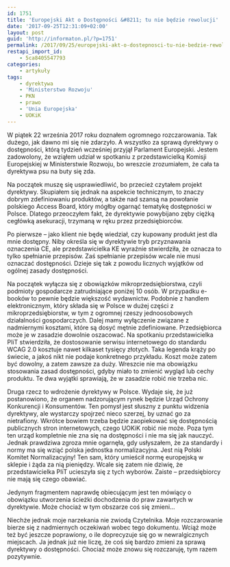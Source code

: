 ```yaml
---
id: 1751
title: 'Europejski Akt o Dostępności &#8211; tu nie będzie rewolucji'
date: '2017-09-25T12:31:09+02:00'
layout: post
guid: 'http://informaton.pl/?p=1751'
permalink: /2017/09/25/europejski-akt-o-dostepnosci-tu-nie-bedzie-rewolucji/
restapi_import_id:
    - 5ca8405547793
categories:
    - artykuły
tags:
    - dyrektywa
    - 'Ministerstwo Rozwoju'
    - PKN
    - prawo
    - 'Unia Europejska'
    - UOKiK
---
```


W piątek 22 września 2017 roku doznałem ogromnego rozczarowania. Tak dużego, jak dawno mi się nie zdarzyło. A wszystko za sprawą dyrektywy o dostępności, którą tydzień wcześniej przyjął Parlament Europejski. Jestem zadowolony, że wziąłem udział w spotkaniu z przedstawicielką Komisji Europejskiej w Ministerstwie Rozwoju, bo wreszcie zrozumiałem, że cała ta dyrektywa psu na buty się zda.

Na początek muszę się usprawiedliwić, bo przecież czytałem projekt dyrektywy. Skupiałem się jednak na aspekcie technicznym, to znaczy dobrym zdefiniowaniu produktów, a także nad szansą na powołanie polskiego Access Board, który mógłby ogarnąć tematykę dostępności w Polsce. Dlatego przeoczyłem fakt, że dyrektywie powybijano zęby ciężką cegłówką asekuracji, trzymaną w ręku przez przedsiębiorców.

Po pierwsze – jako klient nie będę wiedział, czy kupowany produkt jest dla mnie dostępny. Niby określa się w dyrektywie tryb przyznawania oznaczenia CE, ale przedstawicielka KE wyraźnie stwierdziła, że oznacza to tylko spełnianie przepisów. Zaś spełnianie przepisów wcale nie musi oznaczać dostępności. Dzieje się tak z powodu licznych wyjątków od ogólnej zasady dostępności.

Na początek wyłącza się z obowiązków mikroprzedsiębiorstwa, czyli podmioty gospodarcze zatrudniające poniżej 10 osób. W przypadku e-booków to pewnie będzie większość wydawnictw. Podobnie z handlem elektronicznym, który składa się w Polsce w dużej części z mikroprzedsiębiorstw, w tym z ogromnej rzeszy jednoosobowych działalności gospodarczych. Dalej mamy wyłączenie związane z nadmiernymi kosztami, które są dosyć mętnie zdefiniowane. Przedsiębiorca może je w zasadzie dowolnie oszacować. Na spotkaniu przedstawicielka PIiT stwierdziła, że dostosowanie serwisu internetowego do standardu WCAG 2.0 kosztuje nawet kilkaset tysięcy złotych. Taka legenda krąży po świecie, a jakoś nikt nie podaje konkretnego przykładu. Koszt może zatem być dowolny, a zatem zawsze za duży. Wreszcie nie ma obowiązku stosowania zasad dostępności, gdyby miało to zmienić wygląd lub cechy produktu. Te dwa wyjątki sprawiają, że w zasadzie robić nie trzeba nic.

Druga rzecz to wdrożenie dyrektywy w Polsce. Wydaje się, że już postanowiono, że organem nadzorującym rynek będzie Urząd Ochrony Konkurencji i Konsumentów. Ten pomysł jest słuszny z punktu widzenia dyrektywy, ale wystarczy spojrzeć nieco szerzej, by uznać go za nietrafiony. Wkrótce bowiem trzeba będzie zaopiekować się dostępnością publicznych stron internetowych, czego UOKiK robić nie może. Poza tym ten urząd kompletnie nie zna się na dostępności i nie ma się jak nauczyć. Jednak prawdziwa zgroza mnie ogarnęła, gdy usłyszałem, że za standardy i normy ma się wziąć polska jednostka normalizacyjna. Jest nią Polski Komitet Normalizacyjny! Ten sam, który umieścił normę europejską w sklepie i żąda za nią pieniędzy. Wcale się zatem nie dziwię, że przedstawicielka PIiT ucieszyła się z tych wyborów. Zaiste – przedsiębiorcy nie mają się czego obawiać.

Jedynym fragmentem naprawdę obiecującym jest ten mówiący o obowiązku utworzenia ścieżki dochodzenia do praw zawartych w dyrektywie. Może chociaż w tym obszarze coś się zmieni…

Niechże jednak moje narzekania nie zwiodą Czytelnika. Moje rozczarowanie bierze się z nadmiernych oczekiwań wobec tego dokumentu. Wciąż może też być jeszcze poprawiony, o ile doprecyzuje się go w newralgicznych miejscach. Ja jednak już nie liczę, że coś się bardzo zmieni za sprawą dyrektywy o dostępności. Chociaż może znowu się rozczaruję, tym razem pozytywnie.